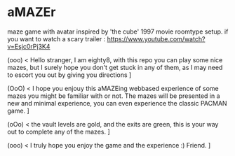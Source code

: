 # aMAZEr
maze game with avatar inspired by 'the cube' 1997 movie roomtype setup. if you want to watch a scary trailer : https://www.youtube.com/watch?v=Esjc0rPj3K4 

(ooo) < Hello stranger, I am eighty8, with this repo you can play some nice mazes, but I surely hope you don't get stuck in any of them, as I may need to escort you out by giving you directions ]

(OoO) < I hope you enjouy this aMAZEing webbased experience of some mazes you might be familiar with or not.
         The mazes will be presented in a new and minimal experience, you can even experience the classic PACMAN game. ]

(oOo) < the vault levels are gold, and the exits are green, this is your way out to complete any of the mazes. ]

(ooo) < I truly hope you enjoy the game and the experience :) Friend. ]
